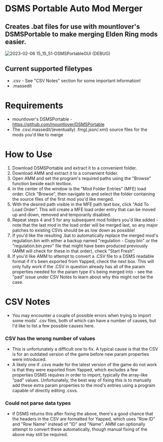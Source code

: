 # DSMS Portable Auto Mod Merger
## Creates .bat files for use with mountlover's DSMSPortable to make merging Elden Ring mods easier.

![2023-02-06 15_15_51-DSMSPortableGUI (DEBUG)](https://user-images.githubusercontent.com/106239192/217009886-5536fd5f-61e7-4c0e-a536-331a229c0735.jpg)

## Current supported filetypes
* .csv - See "CSV Notes" section for some important information!
* .massedit
# Requirements
* mountlover's DSMSPortable - https://github.com/mountlover/DSMSPortable
* The .csv/.massedit/(eventually) .fmg(.json/.xml) source files for the mods you'd like to merge
# How to Use
1) Download DSMSPortable and extract it to a convenient folder.
2) Download AMM and extract it to a convenient folder.
3) Open AMM and set the program's required paths using the "Browse" function beside each textbox.
4) In the center of the window is the "Mod Folder Entries" (MFE) load order. Click "Browse", then navigate to and select the folder containing the source files of the first mod you'd like merged.
5) With the desired path visible in the MFE path text box, click "Add To Load Order". This will create a MFE load order entry that can be moved up and down, removed and temporarily disabled.
6) Repeat steps 4 and 5 for any subsequent mod folders you'd like added - note that the last mod in the load order will be merged last, so any major patches to existing CSVs should be as low down as possible!
7) If you'd like the resulting .bat to automatically replace the merged mod's regulation.bin with either a backup named "regulation - Copy.bin" or the "regulation.bin.prev" file that might have been produced previously (AMM will check for these in that order), check "Start Fresh".
8) If you'd like AMM to attempt to convert a .CSV file to a DSMS readable format if it's been exported from Yapped, check the next box. This will only fully work if the .CSV in question already has all of the param properties needed for the param type it's being merged into - see the "pad" issue under CSV Notes to learn about why this might not be the case.
# CSV Notes
* You may encounter a couple of possible errors when trying to import some mods' .csv files, both of which can have a number of causes, but I'd like to list a few possible causes here.
### CSV has the wrong number of values
* This is unfortunately a difficult one to fix. A typical cause is that the CSV is for an outdated version of the game before new param properties were introduced.
* A likely one if .csvs made for the latest version of the game do not work is that they were exported from Yapped, which excludes a few properties DSMS requires in order to import, typically the array-like "pad" values. Unfortunately, the best way of fixing this is to manually add these extra param properties to the mod's entries using a program capable of directly editing .csvs.
### Could not parse data types
* If DSMS returns this after fixing the above, there's a good chance that the headers in the CSV are formatted for Yapped, which uses "Row ID" and "Row Name" instead of "ID" and "Name". AMM can optionally attempt to convert these automatically, though manual fixing of the above may still be required.
